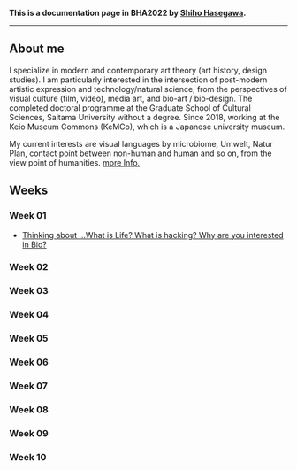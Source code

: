 **This is a documentation page in BHA2022 by [Shiho Hasegawa]().**

___

## About me
I specialize in modern and contemporary art theory (art history, design studies). I am particularly interested in the intersection of post-modern artistic expression and technology/natural science, from the perspectives of visual culture (film, video), media art, and bio-art / bio-design. The completed doctoral programme at the Graduate School of Cultural Sciences, Saitama University without a degree. Since 2018, working at the Keio Museum Commons (KeMCo), which is a Japanese university museum.

My current interests are visual languages by microbiome, Umwelt, Natur Plan, contact point between non-human and human and so on, from the view point of humanities.
[more Info.](https://researchmap.jp/s-hasegawa?lang=en)


## Weeks

### Week 01
* [Thinking about ...What is Life? What is hacking? Why are you interested in Bio?]()

### Week 02
### Week 03
### Week 04
### Week 05
### Week 06
### Week 07
### Week 08
### Week 09
### Week 10
